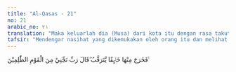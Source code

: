 ```yaml
---
title: "Al-Qasas - 21"
no: 21
arabic_no: ٢١
translation: "Maka keluarlah dia (Musa) dari kota itu dengan rasa takut, waspada (kalau ada yang menyusul atau menangkapnya), dia berdoa, “Ya Tuhanku, selamatkanlah aku dari orang-orang yang zalim itu.”"
tafsir: "Mendengar nasihat yang dikemukakan oleh orang itu dan melihat sikapnya yang menampakkan kejujuran dan keikhlasan, dengan segera Musa berangkat dalam keadaan selalu waspada, karena di belakangnya beberapa orang tentara Fir‘aun telah siap-siap untuk mengepung dan menangkapnya. Alangkah beratnya tekanan yang diderita Musa. Walaupun demikian, ia tetap berusaha menyelamatkan dirinya dan berdoa kepada Allah, “Hai Tuhanku Yang Mahakuasa, Yang Maha Pengasih lagi Maha Penyayang, bebaskanlah aku dari cengkeraman kaum Fir‘aun yang aniaya. Allah mengabulkan doanya dan menunjukkannya jalan menuju Madyan.\n\nMenurut riwayat, Fir‘aun memerintahkan kepada tentaranya supaya mengejar Musa sampai ke jalan-jalan kecil dan melarang mereka melalui jalan raya karena ia yakin bahwa Musa tidak mungkin akan menempuh jalan itu."
---
```

فَخَرَجَ مِنْهَا خَاۤىِٕفًا يَّتَرَقَّبُ ۖقَالَ رَبِّ نَجِّنِيْ مِنَ الْقَوْمِ الظّٰلِمِيْنَ ࣖ 